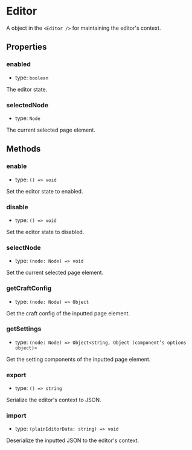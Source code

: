 # Editor

A object in the `<Editor />` for maintaining the editor's context.

## Properties

### enabled

 * type: `boolean`

The editor state.

### selectedNode

 * type: `Node`

The current selected page element.

## Methods

### enable

 * type: `() => void` 

Set the editor state to enabled.

### disable

 * type: `() => void`

Set the editor state to disabled.

### selectNode

 * type: `(node: Node) => void`

Set the current selected page element.

### getCraftConfig

 * type: `(node: Node) => Object`

Get the craft config of the inputted page element.

### getSettings

 * type: `(node: Node) => Object<string, Object (component’s options object)>`

Get the setting components of the inputted page element.

### export

 * type: `() => string` 

Serialize the editor's context to JSON.

### import

 * type: `(plainEditorData: string) => void` 

Deserialize the inputted JSON to the editor's context.
